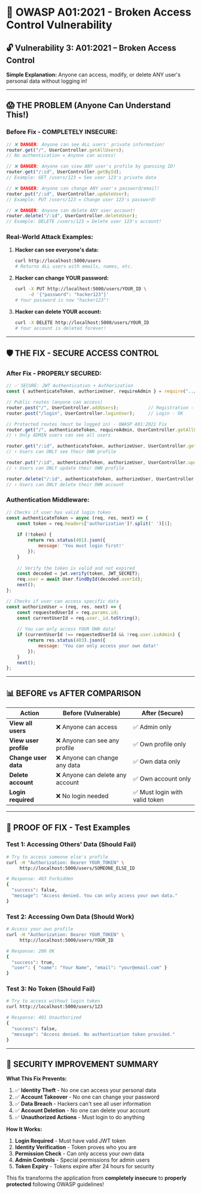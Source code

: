 # 🚨 OWASP A01:2021 - Broken Access Control Vulnerability

## 🔓 **Vulnerability 3: A01:2021 – Broken Access Control**

**Simple Explanation:** Anyone can access, modify, or delete ANY user's personal data without logging in!

---

## **😱 THE PROBLEM (Anyone Can Understand This!)**

### **Before Fix - COMPLETELY INSECURE:**

```javascript
// ❌ DANGER: Anyone can see ALL users' private information!
router.get("/", UserController.getAllUsers);           
// No authentication = Anyone can access!

// ❌ DANGER: Anyone can view ANY user's profile by guessing ID!
router.get("/:id", UserController.getById);           
// Example: GET /users/123 = See user 123's private data

// ❌ DANGER: Anyone can change ANY user's password/email!
router.put("/:id", UserController.updateUser);        
// Example: PUT /users/123 = Change user 123's password!

// ❌ DANGER: Anyone can delete ANY user account!
router.delete("/:id", UserController.deleteUser);     
// Example: DELETE /users/123 = Delete user 123's account!
```

### **Real-World Attack Examples:**

1. **Hacker can see everyone's data:**
   ```bash
   curl http://localhost:5000/users
   # Returns ALL users with emails, names, etc.
   ```

2. **Hacker can change YOUR password:**
   ```bash
   curl -X PUT http://localhost:5000/users/YOUR_ID \
        -d '{"password": "hacker123"}'
   # Your password is now "hacker123"!
   ```

3. **Hacker can delete YOUR account:**
   ```bash
   curl -X DELETE http://localhost:5000/users/YOUR_ID
   # Your account is deleted forever!
   ```

---

## **🛡️ THE FIX - SECURE ACCESS CONTROL**

### **After Fix - PROPERLY SECURED:**

```javascript
// ✅ SECURE: JWT Authentication + Authorization
const { authenticateToken, authorizeUser, requireAdmin } = require("../middleware/auth");

// Public routes (anyone can access)
router.post("/", UserController.addUsers);           // Registration - OK
router.post("/login", UserController.loginUser);     // Login - OK

// Protected routes (must be logged in) - OWASP A01:2021 Fix
router.get("/", authenticateToken, requireAdmin, UserController.getAllUsers);        
// ↑ Only ADMIN users can see all users

router.get("/:id", authenticateToken, authorizeUser, UserController.getById);        
// ↑ Users can ONLY see their OWN profile

router.put("/:id", authenticateToken, authorizeUser, UserController.updateUser);     
// ↑ Users can ONLY update their OWN profile

router.delete("/:id", authenticateToken, authorizeUser, UserController.deleteUser);  
// ↑ Users can ONLY delete their OWN account
```

### **Authentication Middleware:**

```javascript
// Checks if user has valid login token
const authenticateToken = async (req, res, next) => {
    const token = req.headers['authorization']?.split(' ')[1];
    
    if (!token) {
        return res.status(401).json({
            message: 'You must login first!'
        });
    }
    
    // Verify the token is valid and not expired
    const decoded = jwt.verify(token, JWT_SECRET);
    req.user = await User.findById(decoded.userId);
    next();
};

// Checks if user can access specific data
const authorizeUser = (req, res, next) => {
    const requestedUserId = req.params.id;
    const currentUserId = req.user._id.toString();
    
    // You can only access YOUR OWN data!
    if (currentUserId !== requestedUserId && !req.user.isAdmin) {
        return res.status(403).json({
            message: 'You can only access your own data!'
        });
    }
    next();
};
```

---

## **📊 BEFORE vs AFTER COMPARISON**

| Action | Before (Vulnerable) | After (Secure) |
|--------|-------------------|----------------|
| **View all users** | ❌ Anyone can access | ✅ Admin only |
| **View user profile** | ❌ Anyone can see any profile | ✅ Own profile only |
| **Change user data** | ❌ Anyone can change any data | ✅ Own data only |
| **Delete account** | ❌ Anyone can delete any account | ✅ Own account only |
| **Login required** | ❌ No login needed | ✅ Must login with valid token |

---

## **🧪 PROOF OF FIX - Test Examples**

### **Test 1: Accessing Others' Data (Should Fail)**
```bash
# Try to access someone else's profile
curl -H "Authorization: Bearer YOUR_TOKEN" \
     http://localhost:5000/users/SOMEONE_ELSE_ID

# Response: 403 Forbidden
{
  "success": false,
  "message": "Access denied. You can only access your own data."
}
```

### **Test 2: Accessing Own Data (Should Work)**
```bash
# Access your own profile
curl -H "Authorization: Bearer YOUR_TOKEN" \
     http://localhost:5000/users/YOUR_ID

# Response: 200 OK
{
  "success": true,
  "user": { "name": "Your Name", "email": "your@email.com" }
}
```

### **Test 3: No Token (Should Fail)**
```bash
# Try to access without login token
curl http://localhost:5000/users/123

# Response: 401 Unauthorized
{
  "success": false,
  "message": "Access denied. No authentication token provided."
}
```

---

## **🎯 SECURITY IMPROVEMENT SUMMARY**

**What This Fix Prevents:**
1. ✅ **Identity Theft** - No one can access your personal data
2. ✅ **Account Takeover** - No one can change your password
3. ✅ **Data Breach** - Hackers can't see all user information
4. ✅ **Account Deletion** - No one can delete your account
5. ✅ **Unauthorized Actions** - Must login to do anything

**How It Works:**
1. **Login Required** - Must have valid JWT token
2. **Identity Verification** - Token proves who you are
3. **Permission Check** - Can only access your own data
4. **Admin Controls** - Special permissions for admin users
5. **Token Expiry** - Tokens expire after 24 hours for security

This fix transforms the application from **completely insecure** to **properly protected** following OWASP guidelines!
